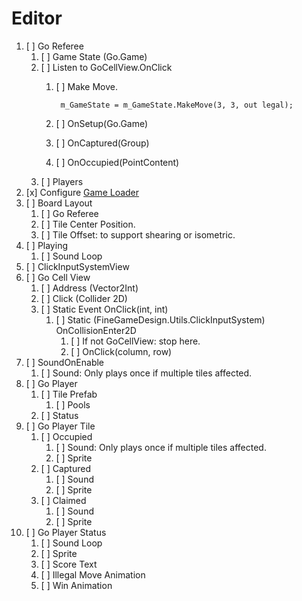 # Editor

1. [ ] Go Referee
    1. [ ] Game State (Go.Game)
    1. [ ] Listen to GoCellView.OnClick
        1. [ ] Make Move.

                m_GameState = m_GameState.MakeMove(3, 3, out legal);
        1. [ ] OnSetup(Go.Game)
        1. [ ] OnCaptured(Group)
        1. [ ] OnOccupied(PointContent)
    1. [ ] Players
1. [x] Configure [Game Loader](../LudumDare43/Assets/Scripts/Go/GameLoader.cs)
1. [ ] Board Layout
    1. [ ] Go Referee
    1. [ ] Tile Center Position.
    1. [ ] Tile Offset: to support shearing or isometric.
1. [ ] Playing
    1. [ ] Sound Loop
1. [ ] ClickInputSystemView
1. [ ] Go Cell View
    1. [ ] Address (Vector2Int)
    1. [ ] Click (Collider 2D)
    1. [ ] Static Event OnClick(int, int)
        1. [ ] Static (FineGameDesign.Utils.ClickInputSystem) OnCollisionEnter2D
            1. [ ] If not GoCellView: stop here.
            1. [ ] OnClick(column, row)
1. [ ] SoundOnEnable
    1. [ ] Sound: Only plays once if multiple tiles affected.
1. [ ] Go Player
    1. [ ] Tile Prefab
        1. [ ] Pools
    1. [ ] Status
1. [ ] Go Player Tile
    1. [ ] Occupied
        1. [ ] Sound: Only plays once if multiple tiles affected.
        1. [ ] Sprite
    1. [ ] Captured
        1. [ ] Sound
        1. [ ] Sprite
    1. [ ] Claimed
        1. [ ] Sound
        1. [ ] Sprite
1. [ ] Go Player Status
    1. [ ] Sound Loop
    1. [ ] Sprite
    1. [ ] Score Text
    1. [ ] Illegal Move Animation
    1. [ ] Win Animation
